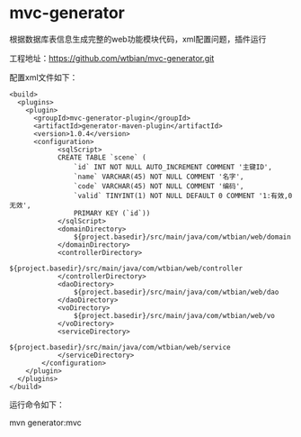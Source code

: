 # mvc-generator
根据数据库表信息生成完整的web功能模块代码，xml配置问题，插件运行

工程地址：https://github.com/wtbian/mvc-generator.git

配置xml文件如下：

    <build>
      <plugins>
        <plugin>
          <groupId>mvc-generator-plugin</groupId>
          <artifactId>generator-maven-plugin</artifactId>
          <version>1.0.4</version>
          <configuration>
                <sqlScript>
                CREATE TABLE `scene` (
                    `id` INT NOT NULL AUTO_INCREMENT COMMENT '主键ID',
                    `name` VARCHAR(45) NOT NULL COMMENT '名字',
                    `code` VARCHAR(45) NOT NULL COMMENT '编码',
                    `valid` TINYINT(1) NOT NULL DEFAULT 0 COMMENT '1:有效,0无效',
                    PRIMARY KEY (`id`))
                </sqlScript>
                <domainDirectory>
                    ${project.basedir}/src/main/java/com/wtbian/web/domain
                </domainDirectory>
                <controllerDirectory>
                    ${project.basedir}/src/main/java/com/wtbian/web/controller
                </controllerDirectory>
                <daoDirectory>
                    ${project.basedir}/src/main/java/com/wtbian/web/dao
                </daoDirectory>
                <voDirectory>
                    ${project.basedir}/src/main/java/com/wtbian/web/vo
                </voDirectory>
                <serviceDirectory>
                    ${project.basedir}/src/main/java/com/wtbian/web/service
                </serviceDirectory>
            </configuration>
        </plugin>
      </plugins>
    </build>
    
    
 运行命令如下：
 
 mvn generator:mvc
